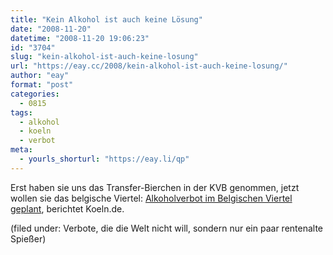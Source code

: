 ```yaml
---
title: "Kein Alkohol ist auch keine Lösung"
date: "2008-11-20"
datetime: "2008-11-20 19:06:23"
id: "3704"
slug: "kein-alkohol-ist-auch-keine-losung"
url: "https://eay.cc/2008/kein-alkohol-ist-auch-keine-losung/"
author: "eay"
format: "post"
categories:
  - 0815
tags:
  - alkohol
  - koeln
  - verbot
meta:
  - yourls_shorturl: "https://eay.li/qp"
---
```


Erst haben sie uns das Transfer-Bierchen in der KVB genommen, jetzt wollen sie das belgische Viertel: [Alkoholverbot im Belgischen Viertel geplant](http://www.koeln.de/koeln/nachrichten/lokales/alkoholverbot_im_belgischen_viertel_geplant_94099.html), berichtet Koeln.de.

(filed under: Verbote, die die Welt nicht will, sondern nur ein paar rentenalte Spießer)
